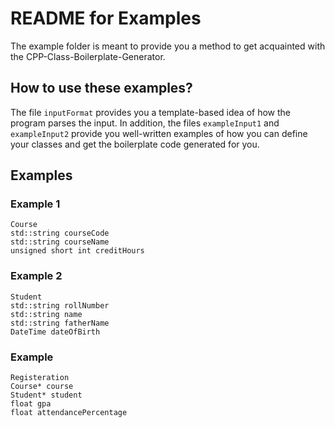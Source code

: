 # README for Examples

The example folder is meant to provide you a method to get acquainted with the CPP-Class-Boilerplate-Generator.

## How to use these examples?
The file ```inputFormat``` provides you a template-based idea of how the program parses the input. In addition, the files ```exampleInput1``` and ```exampleInput2``` provide you well-written examples of how you can define your classes and get the boilerplate code generated for you.

## Examples

### Example 1
```
Course
std::string courseCode
std::string courseName
unsigned short int creditHours
```

### Example 2
```
Student
std::string rollNumber
std::string name
std::string fatherName
DateTime dateOfBirth
```

### Example 
```
Registeration
Course* course
Student* student
float gpa
float attendancePercentage
```

